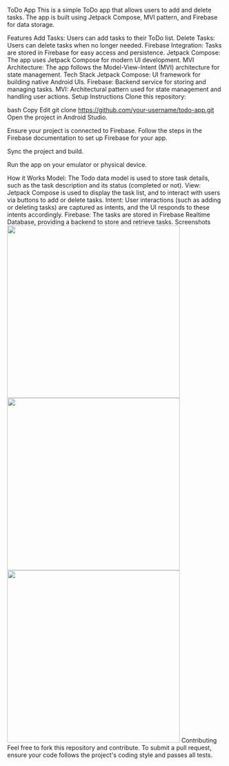ToDo App
This is a simple ToDo app that allows users to add and delete tasks. The app is built using Jetpack Compose, MVI pattern, and Firebase for data storage.

Features
Add Tasks: Users can add tasks to their ToDo list.
Delete Tasks: Users can delete tasks when no longer needed.
Firebase Integration: Tasks are stored in Firebase for easy access and persistence.
Jetpack Compose: The app uses Jetpack Compose for modern UI development.
MVI Architecture: The app follows the Model-View-Intent (MVI) architecture for state management.
Tech Stack
Jetpack Compose: UI framework for building native Android UIs.
Firebase: Backend service for storing and managing tasks.
MVI: Architectural pattern used for state management and handling user actions.
Setup Instructions
Clone this repository:

bash
Copy
Edit
git clone https://github.com/your-username/todo-app.git
Open the project in Android Studio.

Ensure your project is connected to Firebase. Follow the steps in the Firebase documentation to set up Firebase for your app.

Sync the project and build.

Run the app on your emulator or physical device.

How it Works
Model: The Todo data model is used to store task details, such as the task description and its status (completed or not).
View: Jetpack Compose is used to display the task list, and to interact with users via buttons to add or delete tasks.
Intent: User interactions (such as adding or deleting tasks) are captured as intents, and the UI responds to these intents accordingly.
Firebase: The tasks are stored in Firebase Realtime Database, providing a backend to store and retrieve tasks.
Screenshots
<img src="[path-to-screenshot.png](https://github.com/user-attachments/assets/0b882463-9388-4005-a984-2264464f6ae2)" width="400"/>
<img src="[path-to-screenshot.png](https://github.com/user-attachments/assets/70959b80-be56-475e-9741-5a04997630f4)" width="400"/>
<img src="[path-to-screenshot.png](https://github.com/user-attachments/assets/4075c2fb-1ac9-4db9-ae6e-6a8a696b071b)" width="400"/>
Contributing
Feel free to fork this repository and contribute. To submit a pull request, ensure your code follows the project's coding style and passes all tests.
